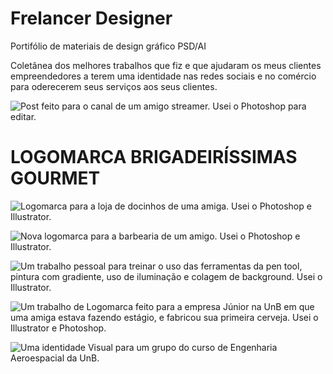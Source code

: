 # Frelancer Designer
Portifólio de materiais de design gráfico PSD/AI

Coletânea dos melhores trabalhos que fiz e que ajudaram os meus clientes empreendedores a terem uma identidade nas redes sociais e no comércio para oderecerem seus serviços aos seus clientes.

![Post feito para o canal de um amigo streamer. Usei o Photoshop para editar.](https://url/to/img.png](https://mir-s3-cdn-cf.behance.net/project_modules/max_1200/dbb81279255317.5cbdfdd8565d3.png)https://mir-s3-cdn-cf.behance.net/project_modules/max_1200/dbb81279255317.5cbdfdd8565d3.png)

# LOGOMARCA BRIGADEIRÍSSIMAS GOURMET

![Logomarca para a loja de docinhos de uma amiga. Usei o Photoshop e Illustrator.](https://mir-s3-cdn-cf.behance.net/project_modules/fs/6f5bf671023407.5bf8385fe1168.png)

![Nova logomarca para a barbearia de um amigo. Usei o Photoshop e Illustrator.](https://mir-s3-cdn-cf.behance.net/project_modules/fs/6d5ee471023407.5bf8385fe2e80.png)

![Um trabalho pessoal para treinar o uso das ferramentas da pen tool, pintura com gradiente, uso de iluminação e colagem de background. Usei o Illustrator.](https://mir-s3-cdn-cf.behance.net/project_modules/fs/d71d6971023407.5bf8385fe7a11.png)

![Um trabalho de Logomarca feito para a empresa Júnior na UnB em que uma amiga estava fazendo estágio, e fabricou sua primeira cerveja. Usei o Illustrator e Photoshop.](https://mir-s3-cdn-cf.behance.net/project_modules/fs/6078a371023407.5bf8385fe89b4.png)

![Uma identidade Visual para um grupo do curso de Engenharia Aeroespacial da UnB.](https://mir-s3-cdn-cf.behance.net/project_modules/fs/c1c26471023407.5bf8385fe1ddb.png, (https://mir-s3-cdn-cf.behance.net/project_modules/fs/fc4d3771023407.5bf8385fe5ae0.png))

